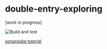 # double-entry-exploring

[work in progress]

![Build and test](https://github.com/kyogeti/double-entry-exploring/actions/workflows/dotnet.yml/badge.svg)

[sonarqube tutorial](https://docs.sonarqube.org/latest/setup/get-started-2-minutes/)
